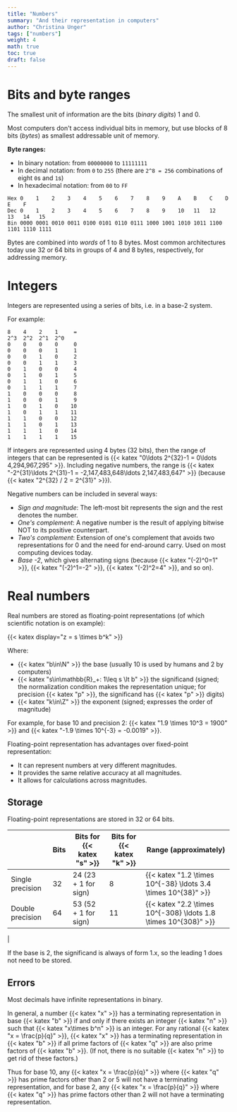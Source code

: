 ```yaml
---
title: "Numbers"
summary: "And their representation in computers"
author: "Christina Unger"
tags: ["numbers"]
weight: 4
math: true
toc: true
draft: false
---
```


# Bits and byte ranges

The smallest unit of information are the bits (_binary digits_) 1 and 0.

Most computers don't access individual bits in memory, but use blocks of 8 bits (_bytes_) as smallest addressable unit of memory.

**Byte ranges:**

* In binary notation: from `00000000` to `11111111`
* In decimal notation: from `0` to `255` (there are `2^8 = 256` combinations of eight `0`s and `1`s)
* In hexadecimal notation: from `00` to `FF`

```
Hex 0    1    2    3    4    5    6    7    8    9    A    B    C    D    E    F
Dec 0    1    2    3    4    5    6    7    8    9    10   11   12   13   14   15
Bin 0000 0001 0010 0011 0100 0101 0110 0111 1000 1001 1010 1011 1100 1101 1110 1111
```

Bytes are combined into _words_ of 1 to 8 bytes. Most common architectures today use 32 or 64 bits in groups of 4 and 8 bytes, respectively, for addressing memory.

# Integers

Integers are represented using a series of bits, i.e. in a base-2 system.

For example:
```
8    4    2    1     =
2^3  2^2  2^1  2^0
0    0    0    0     0
0    0    0    1     1
0    0    1    0     2
0    0    1    1     3
0    1    0    0     4
0    1    0    1     5
0    1    1    0     6
0    1    1    1     7
1    0    0    0     8
1    0    0    1     9
1    0    1    0    10
1    0    1    1    11
1    1    0    0    12
1    1    0    1    13
1    1    1    0    14
1    1    1    1    15
```

If integers are represented using 4 bytes (32 bits), then the range of integers that can be represented is {{< katex "0\ldots 2^{32}-1 = 0\ldots 4\,294\,967\,295" >}}. Including negative numbers, the range is {{< katex "-2^{31}\ldots 2^{31}-1 = -2\,147\,483\,648\ldots 2\,147\,483\,647" >}} (because {{< katex "2^{32} / 2 = 2^{31}" >}}).

Negative numbers can be included in several ways:

* _Sign and magnitude_: The left-most bit represents the sign and the rest denotes the number.
* _One's complement_: A negative number is the result of applying bitwise NOT to its positive counterpart.
* _Two's complement_: Extension of one's complement that avoids two representations for 0 and the need for end-around carry. Used on most computing devices today.
* _Base -2_, which gives alternating signs (because {{< katex "(-2)^0=1" >}}, {{< katex "(-2)^1=-2" >}}, {{< katex "(-2)^2=4" >}}, and so on).

# Real numbers

Real numbers are stored as floating-point representations (of which scientific notation is on example):

{{< katex display="z = s \times b^k" >}}

Where:
* {{< katex "b\in\N" >}} the base (usually 10 is used by humans and 2 by computers)
* {{< katex "s\in\mathbb{R}_+: 1\leq s \lt b" >}} the significand (signed; the normalization condition makes the representation unique; for precision {{< katex "p" >}}, the significand has {{< katex "p" >}} digits)
* {{< katex "k\in\Z" >}} the exponent (signed; expresses the order of magnitude)

For example, for base 10 and precision 2: {{< katex "1.9 \times 10^3 = 1900" >}} and {{< katex "-1.9 \times 10^{-3} = -0.0019" >}}.

Floating-point representation has advantages over fixed-point representation:

* It can represent numbers at very different magnitudes.
* It provides the same relative accuracy at all magnitudes.
* It allows for calculations across magnitudes.

## Storage

Floating-point representations are stored in 32 or 64 bits.

|                  | Bits | Bits for {{< katex "s" >}} | Bits for {{< katex "k" >}} | Range (approximately) |
| ---------------- | ---------- | -------------------- | ------------- | ----- |
| Single precision | 32         | 24 (23 + 1 for sign) | 8             | {{< katex "1.2 \times 10^{-38} \ldots 3.4 \times 10^{38}" >}} |
| Double precision | 64         | 53 (52 + 1 for sign) | 11            | {{< katex "2.2 \times 10^{-308} \ldots 1.8 \times 10^{308}" >}}
 |

If the base is 2, the significand is always of form 1.x, so the leading 1 does not need to be stored.

## Errors

Most decimals have infinite representations in binary.

In general, a number {{< katex "x" >}} has a terminating representation in base {{< katex "b" >}} if and only if there exists an integer {{< katex "n" >}} such that {{< katex "x\times b^n" >}} is an integer.
For any rational {{< katex "x = \frac{p}{q}" >}}, {{< katex "x" >}} has a terminating representation in {{< katex "b" >}} if all prime factors of {{< katex "q" >}} are also prime factors of {{< katex "b" >}}. (If not, there is no suitable {{< katex "n" >}} to get rid of these factors.)

Thus for base 10, any {{< katex "x = \frac{p}{q}" >}} where {{< katex "q" >}} has prime factors other than 2 or 5 will not have a terminating representation, and for base 2, any {{< katex "x = \frac{p}{q}" >}} where {{< katex "q" >}} has prime factors other than 2 will not have a terminating representation.
